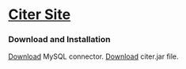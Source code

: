 # [Citer Site](https://malkolp.github.io/index.html)
### Download and Installation
   [Download](https://dev.mysql.com/downloads/connector/j/) MySQL connector.
   [Download](https://drive.google.com/open?id=1F9yii1JgbfvWdQ2rdeQC3Qs7QBhTGZed) citer.jar file.
   
